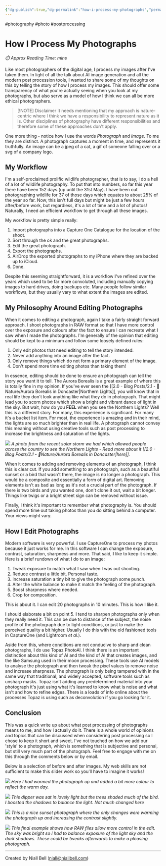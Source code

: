 ```yaml
---
{"dg-publish":true,"dg-permalink":"how-i-process-my-photographs","permalink":"/how-i-process-my-photographs/","title":"How I Process My Photographs","hide":true,"tags":["photo","photography","postprocessing"],"noteIcon":"1","created":"2024-05-31T14:05:41.000+01:00","updated":"2024-11-21T15:05:45.000+00:00"}
---
```


#photography #photo #postprocessing
# How I Process My Photographs
<p id="reading-time" style="font-style: italic;">⏱️ Approx Reading Time:  <span id="inserted-text"></span> mins</p>
Like most photographers of the digital age, I process my images after I've taken them. In light of all the talk about AI image generation and all the modern post procession tools, I wanted to share some of my thoughts on this by telling the story of how I process my images. This should offer some transparency of what you're actually seeing when you look at my photographs, but also serve as a model of how I think we can all be more ethical photographers.

> [!NOTE] Disclaimer
> It needs mentioning that my approach is nature-centric where I think we have a responsibility to represent nature as it is. Other disciplines of photography have different responsibilities and therefore some of these approaches don't apply.

One more thing - notice how I use the words *Photograph* and *Image*. To me they are distinct. A photograph captures a moment in time, and represents it truthfully. An image can be a jpeg of a cat, a gif of someone falling over or a svg of a company logo.

## My Workflow

I'm a self-proclaimed prolific wildlife photographer, that is to say, I do a hell of a lot of wildlife photography. To put that into numbers, so far this year there have been 152 days (up until the 31st May). I have been out photographing wildlife for 37 of those days which equates to about 25% of the year so far. Now, this isn't full days but might be just a few hours after/before work, but regardless, it's a lot of time and a lot of photos! Naturally, I need an efficient workflow to get through all these images.

My workflow is pretty simple really:

1. Import photographs into a Capture One Catalogue for the location of the shoot.
2. Sort through the ok and the great photographs.
3. Edit the great photograph.
4. Export the photographs.
5. AirDrop the exported photographs to my iPhone where they are backed up to iCloud.
6. Done.

Despite this seeming straightforward, it is a workflow I've refined over the years which used to be far more convoluted, including manually copying images to hard drives, doing backups etc. Many people follow similar workflows, but they usually vary to what extent the images are edited. 

## My Philosophy Around Editing Photographs

When it comes to editing a photograph, again I take a fairly straight forward approach. I shoot photographs in RAW format so that I have more control over the exposure and colours after the fact to ensure I can recreate what I saw when I made the photographs. I'm generally of the opinion that editing should be kept to a minimum and follow some loosely defined rules:

1. Only edit photos that need editing to tell the story intended.
2. Never add anything into an image after the fact.
3. Only remove things which do not form a primary element of the image.
4. Don't spend more time editing photos than taking them!

In essence, editing should be done to ensure an photograph can tell the story you want it to tell. The Aurora Borealis is a great example of where this is totally fine in my opinion. If you've ever seen the [[2.0 - Blog Posts/2.1 - 🌱Nature/Aurora Borealis in Doncaster\|Northern Lights]], you will know that in real life they don't look anything like what they do in photograph. That might lead you to scorn photos which show a bright and vibrant dance of light in the sky. But wait, how do you **FEEL** when you see the Northern Lights? Well this is a different story. For many, this experience is significant. For many it's a bucket list item. For most, the experience is amazing and in their mind, the lights are so much brighter than in real life. A photograph cannot convey this meaning without using creative tools such as post processing to increase the brightness and saturation of the lights.

![](https://i.imgur.com/oNZ7brv.jpeg)
*A photo from the recent solar storm we had which allowed people across the country to see the Northern Lights - Read more about it [[2.0 - Blog Posts/2.1 - 🌱Nature/Aurora Borealis in Doncaster\|here]].*

When it comes to adding and removing elements of an photograph, I think this is clear cut. If you add something to an photograph, such as a beautiful sunset or a bird that wasn't there, the image is no longer a photograph. This would be a composite and essentially a form of digital art. Removing elements isn't as bad as long as it's not a crucial part of the photograph. If there is two birds and you wanted one, don't clone it out, wait a bit longer. Things like twigs or a bright street sign can be removed without issue.

Finally, I think it's important to remember what photography is. You should spend more time out taking photos than you do sitting behind a computer. Your views might vary.

## How I Edit Photographs

Modern software is very powerful. I use CaptureOne to process my photos because it just works for me. In this software I can change the exposure, contrast, saturation, sharpness and more. That said, I like to keep it simple. Here is a brief rundown of what I do to an image:

1. Tweak exposure to match what I saw when I was out shooting.
2. Reduce contrast a little bit. Personal taste.
3. Increase saturation a tiny bit to give the photograph some punch.
4. Alter the white balance to make it match the feeling of the photograph.
5. Boost sharpness where needed.
6. Crop for composition.

This is about it. I can edit 20 photographs in 10 minutes. This is how I like it.

I should elaborate a bit on point 5. I tend to sharpen photographs only when they really need it. This can be due to distance of the subject, the noise profile of the photograph due to light conditions, or just to make the perceived quality a bit higher. Usually I do this with the old fashioned tools in CaptureOne (and Lightroom *et al.*). 

Aside from this, where conditions are not conducive to sharp and clean photographs, I do use Topaz PhotoAI. I think there is an important distinction about this kind of AI and the kind of AI that creates images, and the like Samsung used in their moon processing. These tools use AI models to analyse the photograph and then tweak the pixel values to remove noise and increase sharpness. The photograph is only being tampered with in the same way that traditional, and widely accepted, software tools such as unsharp masks. Topaz isn't adding any predetermined material into your photograph it's just using what it's learned to know what is noise and what isn't and how to refine edges. There is a loads of info online about the processes Topaz is using such as deconvolution if you go looking for it.

## Conclusion

This was a quick write up about what post processing of photographs means to me, and how I actually do it. There is a whole world of opinions and topics that can be discussed when considering post processing so I chose to keep it short and sweet. I've not touched on how we add our 'style' to a photograph, which is something that is subjective and personal, but still very much part of the photograph. Feel free to engage with me on this through the comments below or by email. 

Below is a selection of before and after images. My web skills are not sufficient to make this slider work so you'll have to imagine it works!

![](https://i.imgur.com/7c3mGqp.jpeg)
*Here I had warmed the photograph up and added a bit more colour to reflect the warm day.*

![](https://i.imgur.com/XeY3Nq4.jpeg)
*This dipper was sat in lovely light but the trees shaded much of the bird. I boosted the shadows to balance the light. Not much changed here*

![](https://i.imgur.com/jo6fK8O.jpeg)
*This is a nice sunset photograph where the only changes were warming the photograph up and increasing the contrast slightly.*


![](https://i.imgur.com/F03wIhX.jpeg)
*This final example shows how RAW files allow more control in the edit. The sky was bright so I had to balance exposure of the light sky and the dark shadows. These could be tweaks afterwards to make a pleasing photograph.*

---
Created by Niall Bell (niall@niallbell.com)